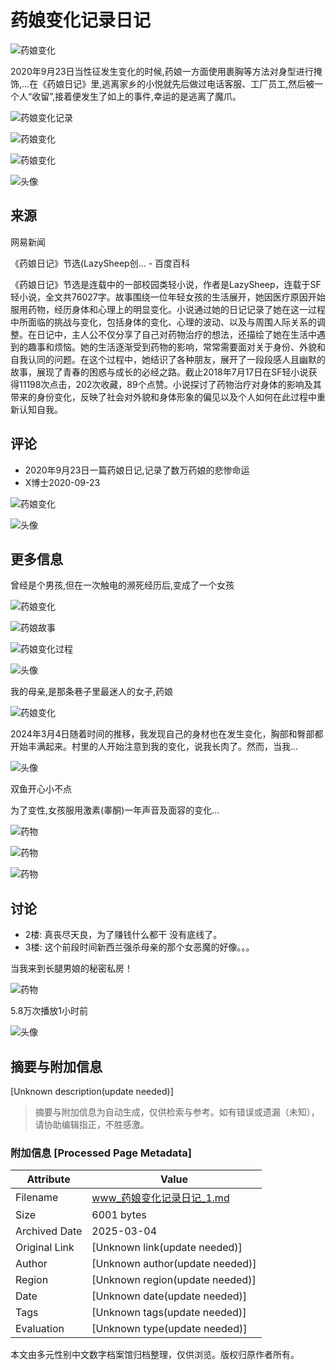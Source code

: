 # 药娘变化记录日记

![药娘变化](https://sp0.baidu.com/-rU_dTmfKgQFm2e88IuM_a/w.gif?tag=noscript&lid=12807792323914634054)

2020年9月23日当性征发生变化的时候,药娘一方面使用裹胸等方法对身型进行掩饰,...在《药娘日记》里,逃离家乡的小悦就先后做过电话客服、工厂员工,然后被一个人“收留”,接着便发生了如上的事件,幸运的是逃离了魔爪。

![药娘变化记录](https://t9.baidu.com/it/u=227278276,3964639191&fm=217&app=126&size=re3,2&q=75&n=0&g=4n&f=JPEG&fmt=auto&maxorilen2heic=2000000?s=4801D31819D1E1EB4C5459EE030010A1)

![药娘变化](https://t8.baidu.com/it/u=2633462929,4168082486&fm=217&app=126&size=re3,2&q=75&n=0&g=4n&f=JPEG&fmt=auto&maxorilen2heic=2000000?s=6002F81A9C6CDC011A75A8DB0100C0B2)

![药娘变化](https://t7.baidu.com/it/u=570618439,3149614740&fm=217&app=126&size=re3,2&q=75&n=0&g=4n&f=JPEG&fmt=auto&maxorilen2heic=2000000?s=8142F9154F62500B1A55ACD8030040B7)

![头像](https://t13.baidu.com/it/u=532311949,570939582&fm=195&app=88&size=r1,1&q=75&n=0&g=4n&f=JPEG&fmt=auto&maxorilen2heic=2000000)

## 来源
网易新闻

《药娘日记》节选(LazySheep创... - 百度百科

《药娘日记》节选是连载中的一部校园类轻小说，作者是LazySheep，连载于SF轻小说，全文共76027字。故事围绕一位年轻女孩的生活展开，她因医疗原因开始服用药物，经历身体和心理上的明显变化。小说通过她的日记记录了她在这一过程中所面临的挑战与变化，包括身体的变化、心理的波动、以及与周围人际关系的调整。在日记中，主人公不仅分享了自己对药物治疗的想法，还描绘了她在生活中遇到的趣事和烦恼。她的生活逐渐受到药物的影响，常常需要面对关于身份、外貌和自我认同的问题。在这个过程中，她结识了各种朋友，展开了一段段感人且幽默的故事，展现了青春的困惑与成长的必经之路。截止2018年7月17日在SF轻小说获得11198次点击，202次收藏，89个点赞。小说探讨了药物治疗对身体的影响及其带来的身份变化，反映了社会对外貌和身体形象的偏见以及个人如何在此过程中重新认知自我。

## 评论
- 2020年9月23日一篇药娘日记,记录了数万药娘的悲惨命运
- X博士2020-09-23

![药娘变化](https://t7.baidu.com/it/u=3106945621,3316933862&fm=3035&app=3035&size=re3,2&q=75&n=0&g=4n&f=JPEG&fmt=auto&maxorilen2heic=2000000?s=812B5F304F334690DCDCFCCA030060B1)

![头像](https://gimg3.baidu.com/search/src=https%3A%2F%2Fpic.rmb.bdstatic.com%2Fbjh%2Fuser%2F5dc757497db63ff927ed840ca8da18e7.jpeg&refer=http%3A%2F%2Fwww.baidu.com&app=2021&size=r1,1&n=0&g=4&er=404&q=75&fmt=auto&maxorilen2heic=2000000?sec=1737651600&t=7519d99777b6ff4903c2c1b4b2e4954d)

## 更多信息
曾经是个男孩,但在一次触电的濒死经历后,变成了一个女孩

![药娘变化](https://t13.baidu.com/it/u=4130420931,1100593807&fm=225&app=113&size=f9999,10000&q=75&n=0&f=JPEG&fmt=auto&maxorilen2heic=2000000?s=2D50EB028A5F3FEFD6384433030010C2)

![药娘故事](https://t8.baidu.com/it/u=2314975650,174309383&fm=217&app=126&size=re3,2&q=75&n=0&g=4n&f=JPEG&fmt=auto&maxorilen2heic=2000000?s=277B5B877863269C3F1DB5AD03006011)

![药娘变化过程](https://t7.baidu.com/it/u=1818789161,3087020165&fm=217&app=126&size=re3,2&q=75&n=0&g=4n&f=JPEG&fmt=auto&maxorilen2heic=2000000?s=FC0A249D14136FD04A998EDD03005087)

![头像](https://t13.baidu.com/it/u=532311949,570939582&fm=195&app=88&size=r1,1&q=75&n=0&g=4n&f=JPEG&fmt=auto&maxorilen2heic=2000000)

我的母亲,是那条巷子里最迷人的女子,药娘

![药娘变化](https://t9.baidu.com/it/u=1030836238,3239589424&fm=3035&app=3035&size=re3,2&q=75&n=0&g=4n&f=JPEG&fmt=auto&maxorilen2heic=2000000?s=47BB35C548DB52D4D41C093703005062)

2024年3月4日随着时间的推移，我发现自己的身材也在发生变化，胸部和臀部都开始丰满起来。村里的人开始注意到我的变化，说我长肉了。然而，当我...

![头像](https://gimg3.baidu.com/search/src=https%3A%2F%2Fpic.rmb.bdstatic.com%2Fbjh%2Fportrait%2F9979650bfe4bc6cea756bee69ece5e73.jpeg&refer=http%3A%2F%2Fwww.baidu.com&app=2021&size=r1,1&n=0&g=4&er=404&q=75&fmt=auto&maxorilen2heic=2000000?sec=1737651600&t=8abc03323e43889e6b6156199efa3ee3)

双鱼开心小不点

为了变性,女孩服用激素(睾酮)一年声音及面容的变化...

![药物](https://t8.baidu.com/it/u=731999493,3259033663&fm=217&app=137&size=re3,2&q=75&n=0&g=4n&f=JPEG&fmt=auto&maxorilen2heic=2000000?s=0F96EB074293A590D439187C0300C060)

![药物](https://t7.baidu.com/it/u=3300028716,3917609677&fm=217&app=137&size=re3,2&q=75&n=0&g=4n&f=JPEG&fmt=auto&maxorilen2heic=2000000?s=029C8A655C81F043042E886E0300607B)

![药物](https://t9.baidu.com/it/u=947973609,3281073934&fm=217&app=137&size=re3,2&q=75&n=0&g=4n&f=JPEG&fmt=auto&maxorilen2heic=2000000?s=F500D813326103111F8071B40300F063)

## 讨论
- 2楼: 真丧尽天良，为了赚钱什么都干 没有底线了。
- 3楼: 这个前段时间新西兰强杀母亲的那个女恶魔的好像。。。

当我来到长腿男娘的秘密私房！

![药物](https://t13.baidu.com/it/u=623707959,2126248445&fm=225&app=113&size=f9999,10000&q=75&n=0&f=JPEG&fmt=auto&maxorilen2heic=2000000?s=76DC7F96080060DA962294E40300A029)

5.8万次播放1小时前

![头像](https://gimg4.baidu.com/poster/src=https%3A%2F%2Favatar.bdstatic.com%2Fit%2Fu%3D2999586821%2C520396828%26fm%3D3012%26app%3D3012%26autime%3D1733210793%26size%3Db200%2C200&refer=http%3A%2F%2Fwww.baidu.com&app=2004&size=f48,48&n=0&g=0n&er=404&q=75&fmt=auto&maxorilen2heic=2000000?sec=1737651600&t=a16cae9cb5d78e6b456cb79c58faa433)

   


<!-- tcd_original_link http://www.baidu.com/from=844b/ssid=0/s?word=%E8%8D%AF%E5%A8%98%E5%8F%98%E5%8C%96%E8%AE%B0%E5%BD%95%E6%97%A5%E8%AE%B0&sa=re_dl_prs_34689_3&ms=1&rqid=6497991692702078594&rq=%E8%8D%AF%E5%A8%984%E4%B8%AA%E6%9C%88%E5%8F%98%E5%8C%96&rsf=1630013&asctag=1479 -->


## 摘要与附加信息

<!-- tcd_abstract -->
[Unknown description(update needed)]
<!-- tcd_abstract_end -->

> 摘要与附加信息为自动生成，仅供检索与参考。如有错误或遗漏（未知），请协助编辑指正，不胜感激。

### 附加信息 [Processed Page Metadata]

| Attribute       | Value                                  |
|-----------------|----------------------------------------|
| Filename        | www_药娘变化记录日记_1.md                             |
| Size            | 6001 bytes                           |
| Archived Date   | 2025-03-04                             |
| Original Link   | [Unknown link(update needed)]                       |
| Author          | [Unknown author(update needed)]                               |
| Region          | [Unknown region(update needed)]                               |
| Date            | [Unknown date(update needed)]                                 |
| Tags            | [Unknown tags(update needed)]                                 |
| Evaluation            | [Unknown type(update needed)]                                 |
<!-- tcd_table_end -->

本文由多元性别中文数字档案馆归档整理，仅供浏览。版权归原作者所有。
